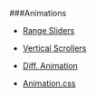 ###Animations

- [Range Sliders](http://seiyria.com/bootstrap-slider/)

- [Vertical Scrollers](http://jquery-plugins.net/tag/vertical-scroller)

- [Diff. Animation](https://javascript.info/animation)

- [Animation.css](http://www.cssportal.com/animate-css/#)